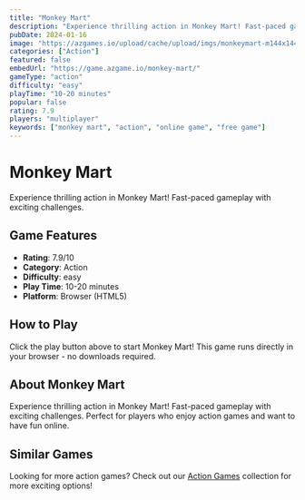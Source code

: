 ```yaml
---
title: "Monkey Mart"
description: "Experience thrilling action in Monkey Mart! Fast-paced gameplay with exciting challenges."
pubDate: 2024-01-16
image: "https://azgames.io/upload/cache/upload/imgs/monkeymart-m144x144.webp"
categories: ["Action"]
featured: false
embedUrl: "https://game.azgame.io/monkey-mart/"
gameType: "action"
difficulty: "easy"
playTime: "10-20 minutes"
popular: false
rating: 7.9
players: "multiplayer"
keywords: ["monkey mart", "action", "online game", "free game"]
---
```


# Monkey Mart

Experience thrilling action in Monkey Mart! Fast-paced gameplay with exciting challenges.

## Game Features

- **Rating**: 7.9/10
- **Category**: Action
- **Difficulty**: easy
- **Play Time**: 10-20 minutes
- **Platform**: Browser (HTML5)

## How to Play

Click the play button above to start Monkey Mart! This game runs directly in your browser - no downloads required.

## About Monkey Mart

Experience thrilling action in Monkey Mart! Fast-paced gameplay with exciting challenges. Perfect for players who enjoy action games and want to have fun online.

## Similar Games

Looking for more action games? Check out our [Action Games](/categories/action) collection for more exciting options!
